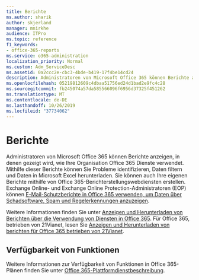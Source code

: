 ```yaml
---
title: Berichte
ms.author: sharik
author: skjerland
manager: mnirkhe
audience: ITPro
ms.topic: reference
f1_keywords:
- office-365-reports
ms.service: o365-administration
localization_priority: Normal
ms.custom: Adm_ServiceDesc
ms.assetid: 0a2ccc2e-cbc3-4bde-b419-17f4be14cd24
description: Administratoren von Microsoft Office 365 können Berichte anzeigen, in denen gezeigt wird, wie Ihre Organisation Office 365 Dienste verwendet. Mithilfe dieser Berichte können Sie Probleme identifizieren, Daten filtern und Daten in Microsoft Excel herunterladen. Sie können auch Ihre eigenen Berichte mithilfe von Office 365-Berichterstellungswebdiensten erstellen. Exchange Online- und Exchange Online Protection-Administratoren (EOP) können E-Mail-Schutzberichte in Office 365 verwenden, um Daten über Schadsoftware, Spam und Regelerkennungen anzuzeigen.
ms.openlocfilehash: 05219812609c4dbaa51756ed24d1bad2e9fc4c28
ms.sourcegitcommit: fb245074a57da585566096f6956d37325f451262
ms.translationtype: MT
ms.contentlocale: de-DE
ms.lasthandoff: 10/26/2019
ms.locfileid: "37734062"
---
```

# <a name="reports"></a>Berichte

Administratoren von Microsoft Office 365 können Berichte anzeigen, in denen gezeigt wird, wie Ihre Organisation Office 365 Dienste verwendet. Mithilfe dieser Berichte können Sie Probleme identifizieren, Daten filtern und Daten in Microsoft Excel herunterladen. Sie können auch Ihre eigenen Berichte mithilfe von Office 365-Berichterstellungswebdiensten erstellen. Exchange Online- und Exchange Online Protection-Administratoren (EOP) können [E-Mail-Schutzberichte in Office 365 verwenden, um Daten über Schadsoftware, Spam und Regelerkennungen anzuzeigen](https://go.microsoft.com/fwlink/p/?LinkId=401102).
  
Weitere Informationen finden Sie unter [Anzeigen und Herunterladen von Berichten über die Verwendung von Diensten in Office 365](https://go.microsoft.com/fwlink/p/?LinkID=270182). Für Office 365, betrieben von 21Vianet, lesen Sie [Anzeigen und Herunterladen von berichten für Office 365 betrieben von 21Vianet](https://go.microsoft.com/fwlink/?LinkID=733348&amp;clcid=0x409).
  
## <a name="feature-availability"></a>Verfügbarkeit von Funktionen

Weitere Informationen zur Verfügbarkeit von Funktionen in Office 365-Plänen finden Sie unter [Office 365-Plattformdienstbeschreibung](office-365-platform-service-description.md).
  

